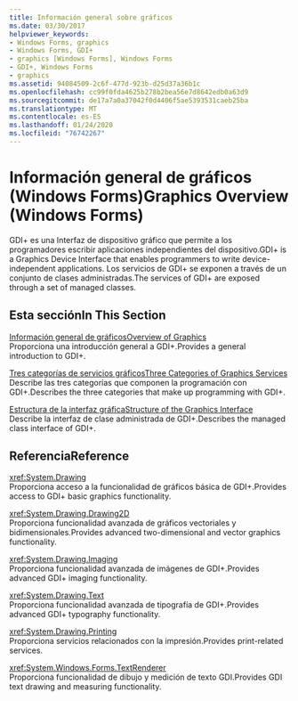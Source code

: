 ```yaml
---
title: Información general sobre gráficos
ms.date: 03/30/2017
helpviewer_keywords:
- Windows Forms, graphics
- Windows Forms, GDI+
- graphics [Windows Forms], Windows Forms
- GDI+, Windows Forms
- graphics
ms.assetid: 94084509-2c6f-477d-923b-d25d37a36b1c
ms.openlocfilehash: cc99f0fda4625b278b2bea56e7d8642edb0a63d9
ms.sourcegitcommit: de17a7a0a37042f0d4406f5ae5393531caeb25ba
ms.translationtype: MT
ms.contentlocale: es-ES
ms.lasthandoff: 01/24/2020
ms.locfileid: "76742267"
---
```

# <a name="graphics-overview-windows-forms"></a><span data-ttu-id="11262-102">Información general de gráficos (Windows Forms)</span><span class="sxs-lookup"><span data-stu-id="11262-102">Graphics Overview (Windows Forms)</span></span>
<span data-ttu-id="11262-103">GDI+ es una Interfaz de dispositivo gráfico que permite a los programadores escribir aplicaciones independientes del dispositivo.</span><span class="sxs-lookup"><span data-stu-id="11262-103">GDI+ is a Graphics Device Interface that enables programmers to write device-independent applications.</span></span> <span data-ttu-id="11262-104">Los servicios de GDI+ se exponen a través de un conjunto de clases administradas.</span><span class="sxs-lookup"><span data-stu-id="11262-104">The services of GDI+ are exposed through a set of managed classes.</span></span>  
  
## <a name="in-this-section"></a><span data-ttu-id="11262-105">Esta sección</span><span class="sxs-lookup"><span data-stu-id="11262-105">In This Section</span></span>  
 [<span data-ttu-id="11262-106">Información general de gráficos</span><span class="sxs-lookup"><span data-stu-id="11262-106">Overview of Graphics</span></span>](overview-of-graphics.md)  
 <span data-ttu-id="11262-107">Proporciona una introducción general a GDI+.</span><span class="sxs-lookup"><span data-stu-id="11262-107">Provides a general introduction to GDI+.</span></span>  
  
 [<span data-ttu-id="11262-108">Tres categorías de servicios gráficos</span><span class="sxs-lookup"><span data-stu-id="11262-108">Three Categories of Graphics Services</span></span>](three-categories-of-graphics-services.md)  
 <span data-ttu-id="11262-109">Describe las tres categorías que componen la programación con GDI+.</span><span class="sxs-lookup"><span data-stu-id="11262-109">Describes the three categories that make up programming with GDI+.</span></span>  
  
 [<span data-ttu-id="11262-110">Estructura de la interfaz gráfica</span><span class="sxs-lookup"><span data-stu-id="11262-110">Structure of the Graphics Interface</span></span>](structure-of-the-graphics-interface.md)  
 <span data-ttu-id="11262-111">Describe la interfaz de clase administrada de GDI+.</span><span class="sxs-lookup"><span data-stu-id="11262-111">Describes the managed class interface of GDI+.</span></span>  
  
## <a name="reference"></a><span data-ttu-id="11262-112">Referencia</span><span class="sxs-lookup"><span data-stu-id="11262-112">Reference</span></span>  
 <xref:System.Drawing>  
 <span data-ttu-id="11262-113">Proporciona acceso a la funcionalidad de gráficos básica de GDI+.</span><span class="sxs-lookup"><span data-stu-id="11262-113">Provides access to GDI+ basic graphics functionality.</span></span>  
  
 <xref:System.Drawing.Drawing2D>  
 <span data-ttu-id="11262-114">Proporciona funcionalidad avanzada de gráficos vectoriales y bidimensionales.</span><span class="sxs-lookup"><span data-stu-id="11262-114">Provides advanced two-dimensional and vector graphics functionality.</span></span>  
  
 <xref:System.Drawing.Imaging>  
 <span data-ttu-id="11262-115">Proporciona funcionalidad avanzada de imágenes de GDI+.</span><span class="sxs-lookup"><span data-stu-id="11262-115">Provides advanced GDI+ imaging functionality.</span></span>  
  
 <xref:System.Drawing.Text>  
 <span data-ttu-id="11262-116">Proporciona funcionalidad avanzada de tipografía de GDI+.</span><span class="sxs-lookup"><span data-stu-id="11262-116">Provides advanced GDI+ typography functionality.</span></span>  
  
 <xref:System.Drawing.Printing>  
 <span data-ttu-id="11262-117">Proporciona servicios relacionados con la impresión.</span><span class="sxs-lookup"><span data-stu-id="11262-117">Provides print-related services.</span></span>  
  
 <xref:System.Windows.Forms.TextRenderer>  
 <span data-ttu-id="11262-118">Proporciona funcionalidad de dibujo y medición de texto GDI.</span><span class="sxs-lookup"><span data-stu-id="11262-118">Provides GDI text drawing and measuring functionality.</span></span>
